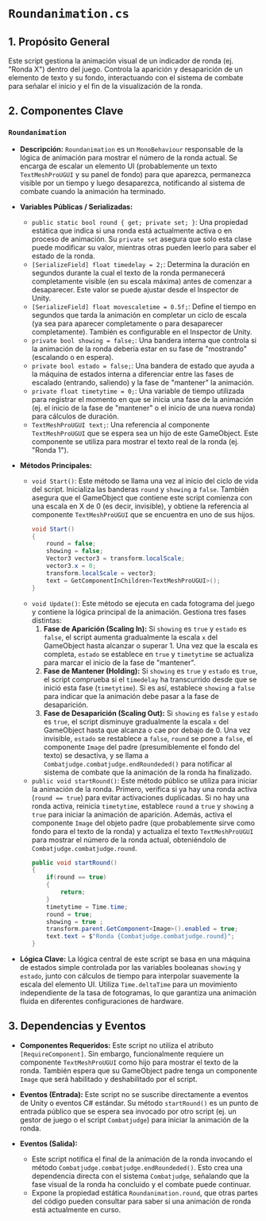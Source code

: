 # `Roundanimation.cs`

## 1. Propósito General
Este script gestiona la animación visual de un indicador de ronda (ej. "Ronda X") dentro del juego. Controla la aparición y desaparición de un elemento de texto y su fondo, interactuando con el sistema de combate para señalar el inicio y el fin de la visualización de la ronda.

## 2. Componentes Clave

### `Roundanimation`
-   **Descripción:** `Roundanimation` es un `MonoBehaviour` responsable de la lógica de animación para mostrar el número de la ronda actual. Se encarga de escalar un elemento UI (probablemente un texto `TextMeshProUGUI` y su panel de fondo) para que aparezca, permanezca visible por un tiempo y luego desaparezca, notificando al sistema de combate cuando la animación ha terminado.

-   **Variables Públicas / Serializadas:**
    *   `public static bool round { get; private set; }`: Una propiedad estática que indica si una ronda está actualmente activa o en proceso de animación. Su `private set` asegura que solo esta clase puede modificar su valor, mientras otras pueden leerlo para saber el estado de la ronda.
    *   `[SerializeField] float timedelay = 2;`: Determina la duración en segundos durante la cual el texto de la ronda permanecerá completamente visible (en su escala máxima) antes de comenzar a desaparecer. Este valor se puede ajustar desde el Inspector de Unity.
    *   `[SerializeField] float movescaletime = 0.5f;`: Define el tiempo en segundos que tarda la animación en completar un ciclo de escala (ya sea para aparecer completamente o para desaparecer completamente). También es configurable en el Inspector de Unity.
    *   `private bool showing = false;`: Una bandera interna que controla si la animación de la ronda debería estar en su fase de "mostrando" (escalando o en espera).
    *   `private bool estado = false;`: Una bandera de estado que ayuda a la máquina de estados interna a diferenciar entre las fases de escalado (entrando, saliendo) y la fase de "mantener" la animación.
    *   `private float timetytime = 0;`: Una variable de tiempo utilizada para registrar el momento en que se inicia una fase de la animación (ej. el inicio de la fase de "mantener" o el inicio de una nueva ronda) para cálculos de duración.
    *   `TextMeshProUGUI text;`: Una referencia al componente `TextMeshProUGUI` que se espera sea un hijo de este GameObject. Este componente se utiliza para mostrar el texto real de la ronda (ej. "Ronda 1").

-   **Métodos Principales:**
    *   `void Start()`: Este método se llama una vez al inicio del ciclo de vida del script. Inicializa las banderas `round` y `showing` a `false`. También asegura que el GameObject que contiene este script comienza con una escala en X de 0 (es decir, invisible), y obtiene la referencia al componente `TextMeshProUGUI` que se encuentra en uno de sus hijos.
        ```csharp
        void Start()
        {
            round = false;
            showing = false;
            Vector3 vector3 = transform.localScale;
            vector3.x = 0;
            transform.localScale = vector3;
            text = GetComponentInChildren<TextMeshProUGUI>();
        }
        ```
    *   `void Update()`: Este método se ejecuta en cada fotograma del juego y contiene la lógica principal de la animación. Gestiona tres fases distintas:
        1.  **Fase de Aparición (Scaling In):** Si `showing` es `true` y `estado` es `false`, el script aumenta gradualmente la escala `x` del GameObject hasta alcanzar o superar 1. Una vez que la escala es completa, `estado` se establece en `true` y `timetytime` se actualiza para marcar el inicio de la fase de "mantener".
        2.  **Fase de Mantener (Holding):** Si `showing` es `true` y `estado` es `true`, el script comprueba si el `timedelay` ha transcurrido desde que se inició esta fase (`timetytime`). Si es así, establece `showing` a `false` para indicar que la animación debe pasar a la fase de desaparición.
        3.  **Fase de Desaparición (Scaling Out):** Si `showing` es `false` y `estado` es `true`, el script disminuye gradualmente la escala `x` del GameObject hasta que alcanza o cae por debajo de 0. Una vez invisible, `estado` se restablece a `false`, `round` se pone a `false`, el componente `Image` del padre (presumiblemente el fondo del texto) se desactiva, y se llama a `Combatjudge.combatjudge.endRoundeded()` para notificar al sistema de combate que la animación de la ronda ha finalizado.
    *   `public void startRound()`: Este método público se utiliza para iniciar la animación de la ronda. Primero, verifica si ya hay una ronda activa (`round == true`) para evitar activaciones duplicadas. Si no hay una ronda activa, reinicia `timetytime`, establece `round` a `true` y `showing` a `true` para iniciar la animación de aparición. Además, activa el componente `Image` del objeto padre (que probablemente sirve como fondo para el texto de la ronda) y actualiza el texto `TextMeshProUGUI` para mostrar el número de la ronda actual, obteniéndolo de `Combatjudge.combatjudge.round`.
        ```csharp
        public void startRound()
        {
            if(round == true)
            {
                return;
            }
            timetytime = Time.time;
            round = true;
            showing = true ;
            transform.parent.GetComponent<Image>().enabled = true;
            text.text = $"Ronda {Combatjudge.combatjudge.round}";
        }
        ```

-   **Lógica Clave:** La lógica central de este script se basa en una máquina de estados simple controlada por las variables booleanas `showing` y `estado`, junto con cálculos de tiempo para interpolar suavemente la escala del elemento UI. Utiliza `Time.deltaTime` para un movimiento independiente de la tasa de fotogramas, lo que garantiza una animación fluida en diferentes configuraciones de hardware.

## 3. Dependencias y Eventos
-   **Componentes Requeridos:** Este script no utiliza el atributo `[RequireComponent]`. Sin embargo, funcionalmente requiere un componente `TextMeshProUGUI` como hijo para mostrar el texto de la ronda. También espera que su GameObject padre tenga un componente `Image` que será habilitado y deshabilitado por el script.

-   **Eventos (Entrada):** Este script no se suscribe directamente a eventos de Unity o eventos C# estándar. Su método `startRound()` es un punto de entrada público que se espera sea invocado por otro script (ej. un gestor de juego o el script `Combatjudge`) para iniciar la animación de la ronda.

-   **Eventos (Salida):**
    *   Este script notifica el final de la animación de la ronda invocando el método `Combatjudge.combatjudge.endRoundeded()`. Esto crea una dependencia directa con el sistema `Combatjudge`, señalando que la fase visual de la ronda ha concluido y el combate puede continuar.
    *   Expone la propiedad estática `Roundanimation.round`, que otras partes del código pueden consultar para saber si una animación de ronda está actualmente en curso.
